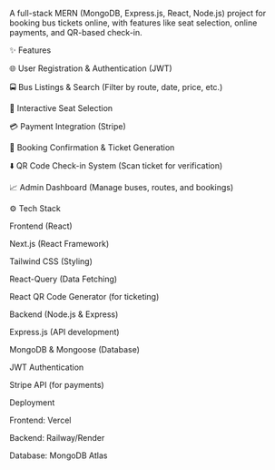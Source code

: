 
A full-stack MERN (MongoDB, Express.js, React, Node.js) project for booking bus tickets online, with features like seat selection, online payments, and QR-based check-in.

✨ Features

🌐 User Registration & Authentication (JWT)

🚍 Bus Listings & Search (Filter by route, date, price, etc.)

🔄 Interactive Seat Selection

💳 Payment Integration (Stripe)

📅 Booking Confirmation & Ticket Generation

⬇️ QR Code Check-in System (Scan ticket for verification)

📈 Admin Dashboard (Manage buses, routes, and bookings)

⚙️ Tech Stack

Frontend (React)

Next.js (React Framework)

Tailwind CSS (Styling)

React-Query (Data Fetching)

React QR Code Generator (for ticketing)

Backend (Node.js & Express)

Express.js (API development)

MongoDB & Mongoose (Database)

JWT Authentication

Stripe API (for payments)

Deployment

Frontend: Vercel

Backend: Railway/Render

Database: MongoDB Atlas


